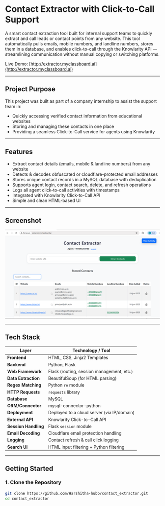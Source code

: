 # Contact Extractor with Click-to-Call Support

A smart contact extraction tool built for internal support teams to quickly extract and call leads or contact points from any website. This tool automatically pulls emails, mobile numbers, and landline numbers, stores them in a database, and enables click-to-call through the Knowlarity API — streamlining communication without manual copying or switching platforms.

Live Demo: [http://extractor.myclassboard.ai](http://extractor.myclassboard.ai)

---

## Project Purpose

This project was built as part of a company internship to assist the support team in:
- Quickly accessing verified contact information from educational websites
- Storing and managing these contacts in one place
- Providing a seamless Click-to-Call service for agents using Knowlarity

---

## Features

- Extract contact details (emails, mobile & landline numbers) from any website
- Detects & decodes obfuscated or cloudflare-protected email addresses
- Stores unique contact records in a MySQL database with deduplication
- Supports agent login, contact search, delete, and refresh operations
- Logs all agent click-to-call activities with timestamps
- Integrated with Knowlarity Click-to-Call API
- Simple and clean HTML-based UI

---

## Screenshot

![App UI Screenshot](https://github.com/Harshitha-hubb/contact_extractor/blob/main/assets/Screenshot%20.png)

---

## Tech Stack

| Layer               | Technology / Tool                          |
|---------------------|--------------------------------------------|
| **Frontend**        | HTML, CSS, Jinja2 Templates                |
| **Backend**         | Python, Flask                              |
| **Web Framework**   | Flask (routing, session management, etc.)  |
| **Data Extraction** | BeautifulSoup (for HTML parsing)           |
| **Regex Matching**  | Python `re` module                         |
| **HTTP Requests**   | `requests` library                         |
| **Database**        | MySQL                                      |
| **ORM/Connector**   | mysql-connector-python                     |
| **Deployment**      | Deployed to a cloud server (via IP/domain) |
| **External API**    | Knowlarity Click-to-Call API               |
| **Session Handling**| Flask `session` module                     |
| **Email Decoding**  | Cloudflare email protection handling       |
| **Logging**         | Contact refresh & call click logging       |
| **Search UI**       | HTML input filtering + Python filtering    |

---

## Getting Started

### 1. Clone the Repository

```bash
git clone https://github.com/Harshitha-hubb/contact_extractor.git
cd contact_extractor
